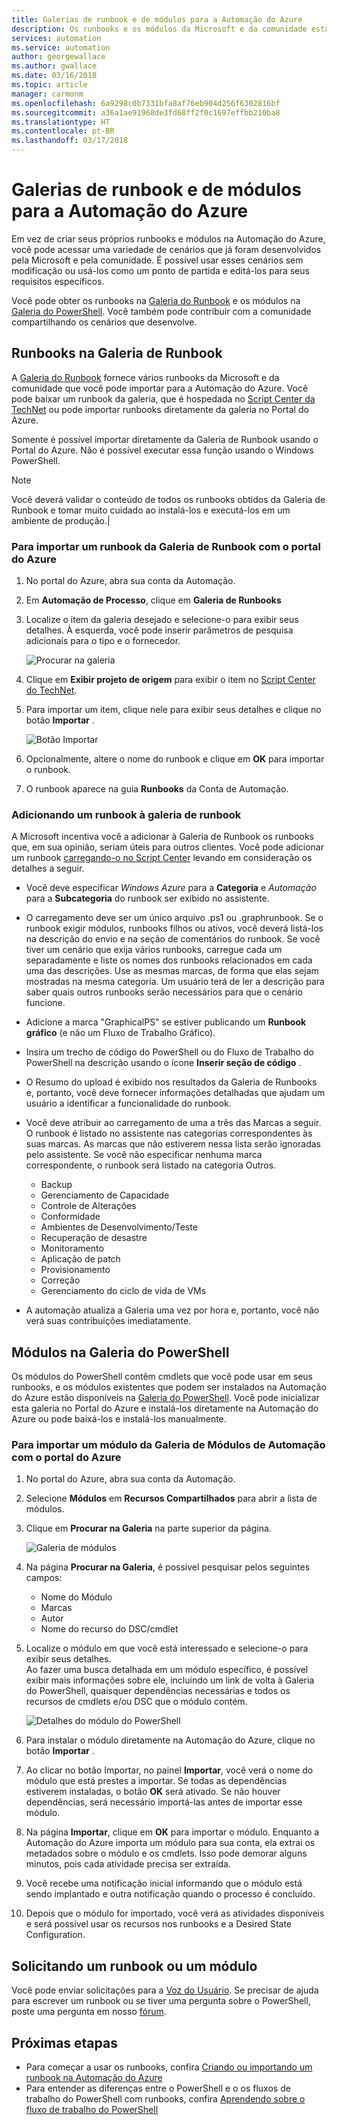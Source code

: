```yaml
---
title: Galerias de runbook e de módulos para a Automação do Azure
description: Os runbooks e os módulos da Microsoft e da comunidade estão disponíveis para instalação e uso em seu ambiente da Automação do Azure.  Este artigo descreve como você pode acessar esses recursos e contribuir com seus runbooks para a Galeria.
services: automation
ms.service: automation
author: georgewallace
ms.author: gwallace
ms.date: 03/16/2018
ms.topic: article
manager: carmonm
ms.openlocfilehash: 6a9298c0b7331bfa8af76eb904d256f6302816bf
ms.sourcegitcommit: a36a1ae91968de3fd68ff2f0c1697effbb210ba8
ms.translationtype: HT
ms.contentlocale: pt-BR
ms.lasthandoff: 03/17/2018
---
```

# <a name="runbook-and-module-galleries-for-azure-automation"></a>Galerias de runbook e de módulos para a Automação do Azure
Em vez de criar seus próprios runbooks e módulos na Automação do Azure, você pode acessar uma variedade de cenários que já foram desenvolvidos pela Microsoft e pela comunidade.  É possível usar esses cenários sem modificação ou usá-los como um ponto de partida e editá-los para seus requisitos específicos.

Você pode obter os runbooks na [Galeria do Runbook](#runbooks-in-runbook-gallery) e os módulos na [Galeria do PowerShell](#modules-in-powerShell-gallery).  Você também pode contribuir com a comunidade compartilhando os cenários que desenvolve.

## <a name="runbooks-in-runbook-gallery"></a>Runbooks na Galeria de Runbook
A [Galeria do Runbook](http://gallery.technet.microsoft.com/scriptcenter/site/search?f\[0\].Type=RootCategory&f\[0\].Value=WindowsAzure&f\[1\].Type=SubCategory&f\[1\].Value=WindowsAzure_automation&f\[1\].Text=Automation) fornece vários runbooks da Microsoft e da comunidade que você pode importar para a Automação do Azure. Você pode baixar um runbook da galeria, que é hospedada no [Script Center da TechNet](https://gallery.technet.microsoft.com/scriptcenter/site/upload) ou pode importar runbooks diretamente da galeria no Portal do Azure.

Somente é possível importar diretamente da Galeria de Runbook usando o Portal do Azure. Não é possível executar essa função usando o Windows PowerShell.

> [!NOTE]
> Você deverá validar o conteúdo de todos os runbooks obtidos da Galeria de Runbook e tomar muito cuidado ao instalá-los e executá-los em um ambiente de produção.|
> 
> 

### <a name="to-import-a-runbook-from-the-runbook-gallery-with-the-azure-portal"></a>Para importar um runbook da Galeria de Runbook com o portal do Azure
1. No portal do Azure, abra sua conta da Automação.
2. Em **Automação de Processo**, clique em **Galeria de Runbooks**
3. Localize o item da galeria desejado e selecione-o para exibir seus detalhes. À esquerda, você pode inserir parâmetros de pesquisa adicionais para o tipo e o fornecedor.
   
    ![Procurar na galeria](media/automation-runbook-gallery/browse-gallery.png)
5. Clique em **Exibir projeto de origem** para exibir o item no [Script Center do TechNet](http://gallery.technet.microsoft.com/).
6. Para importar um item, clique nele para exibir seus detalhes e clique no botão **Importar** .
   
    ![Botão Importar](media/automation-runbook-gallery/gallery-item-detail.png)
7. Opcionalmente, altere o nome do runbook e clique em **OK** para importar o runbook.
8. O runbook aparece na guia **Runbooks** da Conta de Automação.

### <a name="adding-a-runbook-to-the-runbook-gallery"></a>Adicionando um runbook à galeria de runbook
A Microsoft incentiva você a adicionar à Galeria de Runbook os runbooks que, em sua opinião, seriam úteis para outros clientes.  Você pode adicionar um runbook [carregando-o no Script Center](http://gallery.technet.microsoft.com/site/upload) levando em consideração os detalhes a seguir.

* Você deve especificar *Windows Azure* para a **Categoria** e *Automação* para a **Subcategoria** do runbook ser exibido no assistente.  
* O carregamento deve ser um único arquivo .ps1 ou .graphrunbook.  Se o runbook exigir módulos, runbooks filhos ou ativos, você deverá listá-los na descrição do envio e na seção de comentários do runbook.  Se você tiver um cenário que exija vários runbooks, carregue cada um separadamente e liste os nomes dos runbooks relacionados em cada uma das descrições. Use as mesmas marcas, de forma que elas sejam mostradas na mesma categoria. Um usuário terá de ler a descrição para saber quais outros runbooks serão necessários para que o cenário funcione.
* Adicione a marca "GraphicalPS" se estiver publicando um **Runbook gráfico** (e não um Fluxo de Trabalho Gráfico). 
* Insira um trecho de código do PowerShell ou do Fluxo de Trabalho do PowerShell na descrição usando o ícone **Inserir seção de código** .
* O Resumo do upload é exibido nos resultados da Galeria de Runbooks e, portanto, você deve fornecer informações detalhadas que ajudam um usuário a identificar a funcionalidade do runbook.
* Você deve atribuir ao carregamento de uma a três das Marcas a seguir.  O runbook é listado no assistente nas categorias correspondentes às suas marcas.  As marcas que não estiverem nessa lista serão ignoradas pelo assistente. Se você não especificar nenhuma marca correspondente, o runbook será listado na categoria Outros.
  
  * Backup
  * Gerenciamento de Capacidade
  * Controle de Alterações
  * Conformidade
  * Ambientes de Desenvolvimento/Teste
  * Recuperação de desastre
  * Monitoramento
  * Aplicação de patch
  * Provisionamento
  * Correção
  * Gerenciamento do ciclo de vida de VMs
* A automação atualiza a Galeria uma vez por hora e, portanto, você não verá suas contribuições imediatamente.

## <a name="modules-in-powershell-gallery"></a>Módulos na Galeria do PowerShell
Os módulos do PowerShell contêm cmdlets que você pode usar em seus runbooks, e os módulos existentes que podem ser instalados na Automação do Azure estão disponíveis na [Galeria do PowerShell](http://www.powershellgallery.com).  Você pode inicializar esta galeria no Portal do Azure e instalá-los diretamente na Automação do Azure ou pode baixá-los e instalá-los manualmente.  

### <a name="to-import-a-module-from-the-automation-module-gallery-with-the-azure-portal"></a>Para importar um módulo da Galeria de Módulos de Automação com o portal do Azure
1. No portal do Azure, abra sua conta da Automação.
2. Selecione **Módulos** em **Recursos Compartilhados** para abrir a lista de módulos.
4. Clique em **Procurar na Galeria** na parte superior da página.
   
    ![Galeria de módulos](media/automation-runbook-gallery/modules-blade.png) <br>
5. Na página **Procurar na Galeria**, é possível pesquisar pelos seguintes campos:
   
   * Nome do Módulo
   * Marcas
   * Autor
   * Nome do recurso do DSC/cmdlet
6. Localize o módulo em que você está interessado e selecione-o para exibir seus detalhes.  
   Ao fazer uma busca detalhada em um módulo específico, é possível exibir mais informações sobre ele, incluindo um link de volta à Galeria do PowerShell, quaisquer dependências necessárias e todos os recursos de cmdlets e/ou DSC que o módulo contém.
   
    ![Detalhes do módulo do PowerShell](media/automation-runbook-gallery/gallery-item-details-blade.png) <br>
7. Para instalar o módulo diretamente na Automação do Azure, clique no botão **Importar** .
8. Ao clicar no botão Importar, no painel **Importar**, você verá o nome do módulo que está prestes a importar. Se todas as dependências estiverem instaladas, o botão **OK** será ativado. Se não houver dependências, será necessário importá-las antes de importar esse módulo.
9. Na página **Importar**, clique em **OK** para importar o módulo. Enquanto a Automação do Azure importa um módulo para sua conta, ela extrai os metadados sobre o módulo e os cmdlets. Isso pode demorar alguns minutos, pois cada atividade precisa ser extraída.
10. Você recebe uma notificação inicial informando que o módulo está sendo implantado e outra notificação quando o processo é concluído.
11. Depois que o módulo for importado, você verá as atividades disponíveis e será possível usar os recursos nos runbooks e a Desired State Configuration.

## <a name="requesting-a-runbook-or-module"></a>Solicitando um runbook ou um módulo
Você pode enviar solicitações para a [Voz do Usuário](https://feedback.azure.com/forums/246290-azure-automation/).  Se precisar de ajuda para escrever um runbook ou se tiver uma pergunta sobre o PowerShell, poste uma pergunta em nosso [fórum](http://social.msdn.microsoft.com/Forums/windowsazure/en-US/home?forum=azureautomation&filter=alltypes&sort=lastpostdesc).

## <a name="next-steps"></a>Próximas etapas
* Para começar a usar os runbooks, confira [Criando ou importando um runbook na Automação do Azure](automation-creating-importing-runbook.md)
* Para entender as diferenças entre o PowerShell e o os fluxos de trabalho do PowerShell com runbooks, confira [Aprendendo sobre o fluxo de trabalho do PowerShell](automation-powershell-workflow.md)

